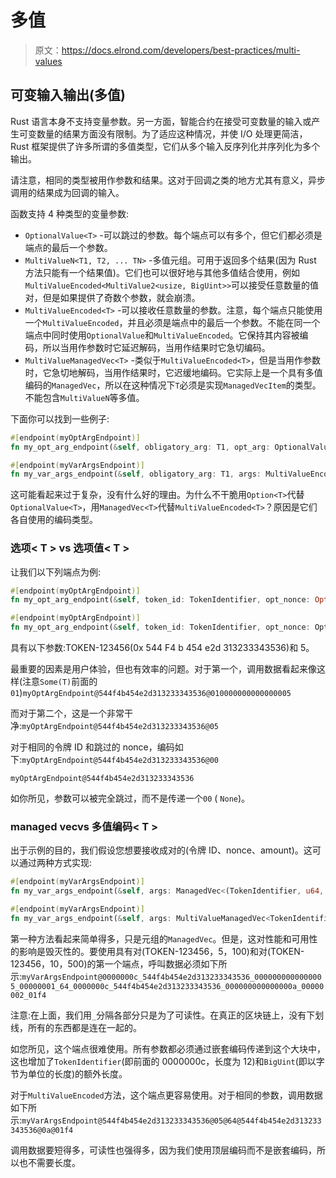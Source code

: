 # 多值

> 原文：<https://docs.elrond.com/developers/best-practices/multi-values>

 ## 可变输入输出(多值)

Rust 语言本身不支持变量参数。另一方面，智能合约在接受可变数量的输入或产生可变数量的结果方面没有限制。为了适应这种情况，并使 I/O 处理更简洁，Rust 框架提供了许多所谓的多值类型，它们从多个输入反序列化并序列化为多个输出。

请注意，相同的类型被用作参数和结果。这对于回调之类的地方尤其有意义，异步调用的结果成为回调的输入。

函数支持 4 种类型的变量参数:

*   `OptionalValue<T>` -可以跳过的参数。每个端点可以有多个，但它们都必须是端点的最后一个参数。
*   `MultiValueN<T1, T2, ... TN>` -多值元组。可用于返回多个结果(因为 Rust 方法只能有一个结果值)。它们也可以很好地与其他多值结合使用，例如`MultiValueEncoded<MultiValue2<usize, BigUint>>`可以接受任意数量的值对，但是如果提供了奇数个参数，就会崩溃。
*   `MultiValueEncoded<T>` -可以接收任意数量的参数。注意，每个端点只能使用一个`MultiValueEncoded`，并且必须是端点中的最后一个参数。不能在同一个端点中同时使用`OptionalValue`和`MultiValueEncoded`。它保持其内容被编码，所以当用作参数时它延迟解码，当用作结果时它急切编码。
*   `MultiValueManagedVec<T>` -类似于`MultiValueEncoded<T>`，但是当用作参数时，它急切地解码，当用作结果时，它迟缓地编码。它实际上是一个具有多值编码的`ManagedVec`，所以在这种情况下`T`必须是实现`ManagedVecItem`的类型。不能包含`MultiValueN`等多值。

下面你可以找到一些例子:

```rust
#[endpoint(myOptArgEndpoint)]
fn my_opt_arg_endpoint(&self, obligatory_arg: T1, opt_arg: OptionalValue<T2>) {}

#[endpoint(myVarArgsEndpoint)]
fn my_var_args_endpoint(&self, obligatory_arg: T1, args: MultiValueEncoded<T2>) {} 
```

这可能看起来过于复杂，没有什么好的理由。为什么不干脆用`Option<T>`代替`OptionalValue<T>`，用`ManagedVec<T>`代替`MultiValueEncoded<T>`？原因是它们各自使用的编码类型。

### 选项< T > vs 选项值< T >

让我们以下列端点为例:

```rust
#[endpoint(myOptArgEndpoint)]
fn my_opt_arg_endpoint(&self, token_id: TokenIdentifier, opt_nonce: Option<u64>) {} 
```

```rust
#[endpoint(myOptArgEndpoint)]
fn my_opt_arg_endpoint(&self, token_id: TokenIdentifier, opt_nonce: OptionalValue<u64>) {} 
```

具有以下参数:TOKEN-123456(0x 544 F4 b 454 e2d 313233343536)和 5。

最重要的因素是用户体验，但也有效率的问题。对于第一个，调用数据看起来像这样(注意`Some(T)`前面的`01`)`myOptArgEndpoint@544f4b454e2d313233343536@010000000000000005`

而对于第二个，这是一个非常干净:`myOptArgEndpoint@544f4b454e2d313233343536@05`

对于相同的令牌 ID 和跳过的 nonce，编码如下:`myOptArgEndpoint@544f4b454e2d313233343536@00`

`myOptArgEndpoint@544f4b454e2d313233343536`

如你所见，参数可以被完全跳过，而不是传递一个`00` ( `None`)。

### managed vec<T>vs 多值编码< T >

出于示例的目的，我们假设您想要接收成对的(令牌 ID、nonce、amount)。这可以通过两种方式实现:

```rust
#[endpoint(myVarArgsEndpoint)]
fn my_var_args_endpoint(&self, args: ManagedVec<(TokenIdentifier, u64, BigUint)>) {} 
```

```rust
#[endpoint(myVarArgsEndpoint)]
fn my_var_args_endpoint(&self, args: MultiValueManagedVec<TokenIdentifier, u64, BigUint>) {} 
```

第一种方法看起来简单得多，只是元组的`ManagedVec`。但是，这对性能和可用性的影响是毁灭性的。要使用具有对(TOKEN-123456，5，100)和对(TOKEN-123456，10，500)的第一个端点，呼叫数据必须如下所示:`myVarArgsEndpoint@0000000c_544f4b454e2d313233343536_0000000000000005_00000001_64_0000000c_544f4b454e2d313233343536_000000000000000a_00000002_01f4`

注意:在上面，我们用`_`分隔各部分只是为了可读性。在真正的区块链上，没有下划线，所有的东西都是连在一起的。

如您所见，这个端点很难使用。所有参数都必须通过嵌套编码传递到这个大块中，这也增加了`TokenIdentifier`(即前面的 0000000c，长度为 12)和`BigUint`(即以字节为单位的长度)的额外长度。

对于`MultiValueEncoded`方法，这个端点更容易使用。对于相同的参数，调用数据如下所示:`myVarArgsEndpoint@544f4b454e2d313233343536@05@64@544f4b454e2d313233343536@0a@01f4`

调用数据要短得多，可读性也强得多，因为我们使用顶层编码而不是嵌套编码，所以也不需要长度。